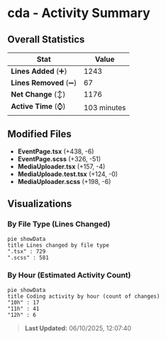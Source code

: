 # cda - Activity Summary 

## Overall Statistics

| Stat                   | Value                                                             |
| ---------------------- | ----------------------------------------------------------------- |
| **Lines Added** (➕)   | 1243                                          |
| **Lines Removed** (➖) | 67                                        |
| **Net Change** (↕)    | 1176                |
| **Active Time** (⌚)   | 103 minutes |


## Modified Files
- **EventPage.tsx** (+438, -6)
- **EventPage.scss** (+326, -51)
- **MediaUploader.tsx** (+157, -4)
- **MediaUploade.test.tsx** (+124, -0)
- **MediaUploader.scss** (+198, -6)

## Visualizations

### By File Type (Lines Changed)

```mermaid
pie showData
title Lines changed by file type
".tsx" : 729
".scss" : 581
```

### By Hour (Estimated Activity Count)

```mermaid
pie showData
title Coding activity by hour (count of changes)
"10h" : 17
"11h" : 41
"12h" : 6
```


> **Last Updated:** 06/10/2025, 12:07:40